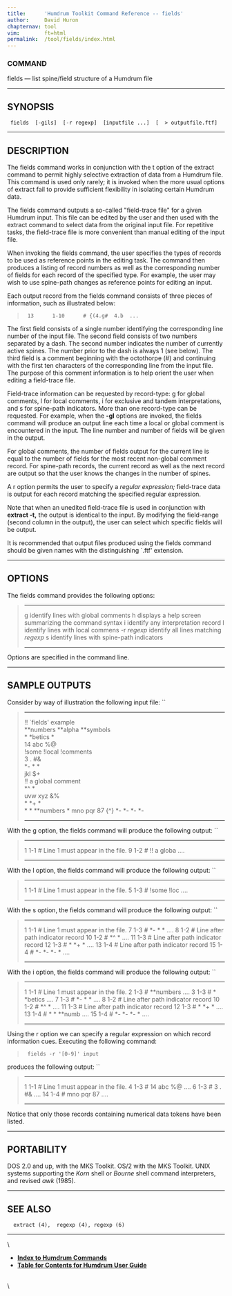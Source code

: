 ```yaml
---
title:		'Humdrum Toolkit Command Reference -- fields'
author:		David Huron
chapternav:	tool
vim:		ft=html
permalink:	/tool/fields/index.html
---
```



### COMMAND

<span class="tool">fields</span> &mdash; list spine/field structure of a Humdrum file

------------------------------------------------------------------------

## SYNOPSIS ##

` fields  [-gils]  [-r regexp]  [inputfile ...]  [  > outputfile.ftf]`

------------------------------------------------------------------------

## DESCRIPTION ##

The <span class="tool">fields</span> command works in conjunction with the <span class="option">t</span> option of
the <span class="tool">extract</span> command to permit highly selective extraction of data
from a Humdrum file. This command is used only rarely; it is invoked
when the more usual options of <span class="tool">extract</span> fail to provide sufficient
flexibility in isolating certain Humdrum data.

The <span class="tool">fields</span> command outputs a so-called \"field-trace file\" for a
given Humdrum input. This file can be edited by the user and then used
with the <span class="tool">extract</span> command to select data from the original input
file. For repetitive tasks, the field-trace file is more convenient than
manual editing of the input file.

When invoking the <span class="tool">fields</span> command, the user specifies the types of
records to be used as reference points in the editing task. The command
then produces a listing of record numbers as well as the corresponding
number of fields for each record of the specified type. For example, the
user may wish to use spine-path changes as reference points for editing
an input.

Each output record from the <span class="tool">fields</span> command consists of three pieces
of information, such as illustrated below:

> ` 13      1-10      # {(4.g#  4.b  ...`

The first field consists of a single number identifying the
corresponding line number of the input file. The second field consists
of two numbers separated by a dash. The second number indicates the
number of currently active spines. The number prior to the dash is
always 1 (see below). The third field is a comment beginning with the
octothorpe (\#) and continuing with the first ten characters of the
corresponding line from the input file. The purpose of this comment
information is to help orient the user when editing a field-trace file.

Field-trace information can be requested by record-type: <span class="option">g</span> for
global comments, <span class="option">l</span> for local comments, <span class="option">i</span> for exclusive and
tandem interpretations, and <span class="option">s</span> for spine-path indicators. More than
one record-type can be requested. For example, when the **-gl** options
are invoked, the <span class="tool">fields</span> command will produce an output line each
time a local or global comment is encountered in the input. The line
number and number of fields will be given in the output.

For global comments, the number of fields output for the current line is
equal to the number of fields for the most recent non-global comment
record. For spine-path records, the current record as well as the next
record are output so that the user knows the changes in the number of
spines.

A <span class="option">r</span> option permits the user to specify a *regular expression;*
field-trace data is output for each record matching the specified
regular expression.

Note that when an unedited field-trace file is used in conjunction with
**extract -t,** the output is identical to the input. By modifying the
field-range (second column in the output), the user can select which
specific fields will be output.

It is recommended that output files produced using the <span class="tool">fields</span>
command should be given names with the distinguishing \`.ftf\'
extension.

------------------------------------------------------------------------

## OPTIONS ##

The <span class="tool">fields</span> command provides the following options:

>   ------------- -------------------------------------------------------
>   <span class="option">g</span>        identify lines with global comments
>   <span class="option">h</span>        displays a help screen summarizing the command syntax
>   <span class="option">i</span>        identify any interpretation record
>   <span class="option">l</span>        identify lines with local commens
>   -r *regexp*   identify all lines matching *regexp*
>   <span class="option">s</span>        identify lines with spine-path indicators
>   ------------- -------------------------------------------------------
>
Options are specified in the command line.

------------------------------------------------------------------------

## SAMPLE OUTPUTS ##

Consider by way of illustration the following input file: ``

>   ----------------------- ----------- ------------- ------
>   !! \`fields\' example                             
>   \*\*numbers             \*\*alpha   \*\*symbols   
>   \*                      \*betics    \*            
>   14                      abc         \%@           
>   !some                   !local      !comments     
>   3                       .           \#&           
>   \*-                     \*          \*            
>   jkl                     \$+                       
>   !! a global comment                               
>   \*\^                    \*                        
>   uvw                     xyz         &%            
>   \*                      \*+         \*            
>   \*                      \*          \*\*numbers   \*
>   mno                     pqr         87            {\^}
>   \*-                     \*-         \*-           \*-
>   ----------------------- ----------- ------------- ------
>
With the <span class="option">g</span> option, the fields command will produce the following
output: ``

>   --- ----- ------------------------------------
>   1   1-1   \# Line 1 must appear in the file.
>   9   1-2   \# !! a globa \....
>   --- ----- ------------------------------------
>
With the <span class="option">l</span> option, the fields command will produce the following
output: ``

>   --- ----- ------------------------------------
>   1   1-1   \# Line 1 must appear in the file.
>   5   1-3   \# !some !loc \....
>   --- ----- ------------------------------------
>
With the <span class="option">s</span> option, the fields command will produce the following
output: ``

>   ---- ----- -------------------------------------
>   1    1-1   \# Line 1 must appear in the file.
>   7    1-3   \# \*- \* \* \....
>   8    1-2   \# Line after path indicator record
>   10   1-2   \# \*\^ \* \....
>   11   1-3   \# Line after path indicator record
>   12   1-3   \# \* \*+ \* \....
>   13   1-4   \# Line after path indicator record
>   15   1-4   \# \*- \*- \*- \* \....
>   ---- ----- -------------------------------------
>
With the <span class="option">i</span> option, the fields command will produce the following
output: ``

>   ---- ----- -------------------------------------
>   1    1-1   \# Line 1 must appear in the file.
>   2    1-3   \# \*\*numbers \....
>   3    1-3   \# \* \*betics \....
>   7    1-3   \# \*- \* \* \....
>   8    1-2   \# Line after path indicator record
>   10   1-2   \# \*\^ \* \....
>   11   1-3   \# Line after path indicator record
>   12   1-3   \# \* \*+ \* \....
>   13   1-4   \# \* \* \*\*numb \....
>   15   1-4   \# \*- \*- \*- \* \....
>   ---- ----- -------------------------------------
>
Using the <span class="option">r</span> option we can specify a regular expression on which
record information cues. Executing the following command:

> ` fields -r '[0-9]' input`

produces the following output: ``

>   ---- ----- ------------------------------------
>   1    1-1   \# Line 1 must appear in the file.
>   4    1-3   \# 14 abc %@ \....
>   6    1-3   \# 3 . \#& \....
>   14   1-4   \# mno pqr 87 \....
>   ---- ----- ------------------------------------
>
Notice that only those records containing numerical data tokens have
been listed.

------------------------------------------------------------------------

## PORTABILITY ##

DOS 2.0 and up, with the MKS Toolkit. OS/2 with the MKS Toolkit. UNIX
systems supporting the *Korn* shell or *Bourne* shell command
interpreters, and revised *awk* (1985).

------------------------------------------------------------------------

## SEE ALSO ##

`  extract (4),  regexp (4), regexp (6)`

------------------------------------------------------------------------

\

-   [**Index to Humdrum Commands**](../commands.toc.html)
-   [**Table for Contents for Humdrum User Guide**](../guide.toc.html)

\
\
